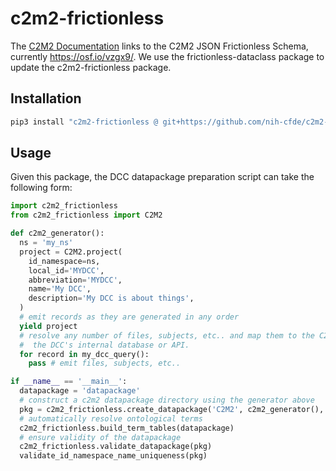 # c2m2-frictionless

The [C2M2 Documentation](https://docs.nih-cfde.org/en/latest/c2m2/draft-C2M2_specification/) links to the C2M2 JSON Frictionless Schema, currently <https://osf.io/vzgx9/>. We use the frictionless-dataclass package to update the c2m2-frictionless package.

## Installation
```bash
pip3 install "c2m2-frictionless @ git+https://github.com/nih-cfde/c2m2-frictionless-dataclass#egg=c2m2-frictionless&subdirectory=c2m2-frictionless"
```

## Usage
Given this package, the DCC datapackage preparation script can take the following form:

```python
import c2m2_frictionless
from c2m2_frictionless import C2M2

def c2m2_generator():
  ns = 'my_ns'
  project = C2M2.project(
    id_namespace=ns,
    local_id='MYDCC',
    abbreviation='MYDCC',
    name='My DCC',
    description='My DCC is about things',
  )
  # emit records as they are generated in any order
  yield project
  # resolve any number of files, subjects, etc.. and map them to the C2M2 model from
  #  the DCC's internal database or API.
  for record in my_dcc_query():
    pass # emit files, subjects, etc..

if __name__ == '__main__':
  datapackage = 'datapackage'
  # construct a c2m2 datapackage directory using the generator above
  pkg = c2m2_frictionless.create_datapackage('C2M2', c2m2_generator(), datapackage)
  # automatically resolve ontological terms
  c2m2_frictionless.build_term_tables(datapackage)
  # ensure validity of the datapackage
  c2m2_frictionless.validate_datapackage(pkg)
  validate_id_namespace_name_uniqueness(pkg)
```
